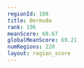 ```yaml
---
regionId: 108
title: Bermuda
rank: 196
meanScore: 60.67
globalMeanScore: 69.21
numRegions: 220
layout: region_score
---
```

